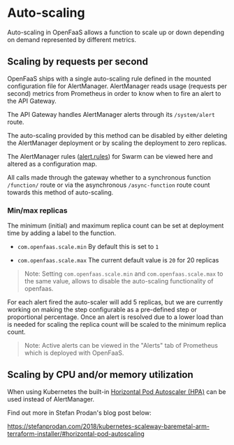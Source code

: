# Auto-scaling

Auto-scaling in OpenFaaS allows a function to scale up or down depending on demand represented by different metrics.

## Scaling by requests per second

OpenFaaS ships with a single auto-scaling rule defined in the mounted configuration file for AlertManager. AlertManager reads usage (requests per second) metrics from Prometheus in order to know when to fire an alert to the API Gateway.

The API Gateway handles AlertManager alerts through its `/system/alert` route.

The auto-scaling provided by this method can be disabled by either deleting the AlertManager deployment or by scaling the deployment to zero replicas.

The AlertManager rules ([alert.rules](https://github.com/openfaas/faas/blob/master/prometheus/alert.rules.yml)) for Swarm can be viewed here and altered as a configuration map.

All calls made through the gateway whether to a synchronous function `/function/` route or via the asynchronous `/async-function` route count towards this method of auto-scaling.

### Min/max replicas

The minimum (initial) and maximum replica count can be set at deployment time by adding a label to the function.

* `com.openfaas.scale.min` By default this is set to `1`

* `com.openfaas.scale.max` The current default value is `20` for 20 replicas

> Note: Setting `com.openfaas.scale.min` and `com.openfaas.scale.max` to the same value, allows to disable the auto-scaling functionality of openfaas.


For each alert fired the auto-scaler will add 5 replicas, but we are currently working on making the step configurable as a pre-defined step or proportional percentage. Once an alert is resolved due to a lower load than is needed for scaling the replica count will be scaled to the minimum replica count.

> Note: Active alerts can be viewed in the "Alerts" tab of Prometheus which is deployed with OpenFaaS.

## Scaling by CPU and/or memory utilization

When using Kubernetes the built-in [Horizontal Pod Autoscaler (HPA)](https://kubernetes.io/docs/tasks/run-application/horizontal-pod-autoscale/) can be used instead of AlertManager.

Find out more in Stefan Prodan's blog post below:

https://stefanprodan.com/2018/kubernetes-scaleway-baremetal-arm-terraform-installer/#horizontal-pod-autoscaling

